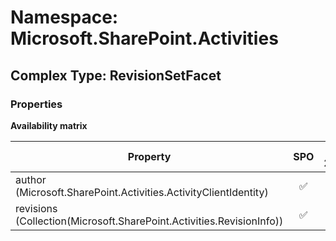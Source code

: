 # Namespace: Microsoft.SharePoint.Activities

## Complex Type: RevisionSetFacet

### Properties

**Availability matrix**

Property | SPO | SP 2019 | SP 2016 | SP 2013
----------|:---:|:-------:|:-------:|:-------
author (Microsoft.SharePoint.Activities.ActivityClientIdentity) | ✅ | ✅ | ❌ | ❌
revisions (Collection(Microsoft.SharePoint.Activities.RevisionInfo)) | ✅ | ✅ | ❌ | ❌
